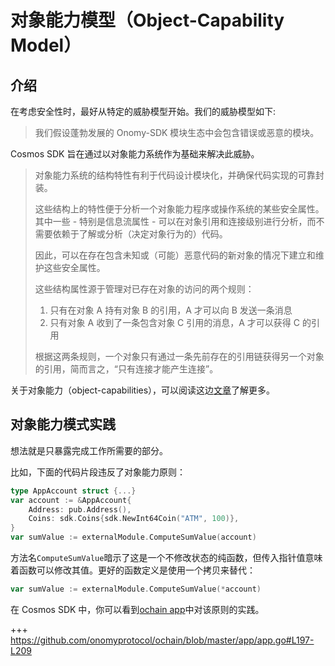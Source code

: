 # 对象能力模型（Object-Capability Model）

## 介绍

在考虑安全性时，最好从特定的威胁模型开始。我们的威胁模型如下:

> 我们假设蓬勃发展的 Onomy-SDK 模块生态中会包含错误或恶意的模块。

Cosmos SDK 旨在通过以对象能力系统作为基础来解决此威胁。

> 对象能力系统的结构特性有利于代码设计模块化，并确保代码实现的可靠封装。
>
> 这些结构上的特性便于分析一个对象能力程序或操作系统的某些安全属性。其中一些 - 特别是信息流属性 - 可以在对象引用和连接级别进行分析，而不需要依赖于了解或分析（决定对象行为的）代码。
>
> 因此，可以在存在包含未知或（可能）恶意代码的新对象的情况下建立和维护这些安全属性。
>
> 这些结构属性源于管理对已存在对象的访问的两个规则：
>
> 1. 只有在对象 A 持有对象 B 的引用，A 才可以向 B 发送一条消息
> 2. 只有对象 A 收到了一条包含对象 C 引用的消息，A 才可以获得 C 的引用
>
> 根据这两条规则，一个对象只有通过一条先前存在的引用链获得另一个对象的引用，简而言之，“只有连接才能产生连接”。

关于对象能力（object-capabilities），可以阅读这边[文章](http://habitatchronicles.com/2017/05/what-are-capabilities/)了解更多。

## 对象能力模式实践

想法就是只暴露完成工作所需要的部分。

比如，下面的代码片段违反了对象能力原则：

```go
type AppAccount struct {...}
var account := &AppAccount{
    Address: pub.Address(),
    Coins: sdk.Coins{sdk.NewInt64Coin("ATM", 100)},
}
var sumValue := externalModule.ComputeSumValue(account)
```

方法名`ComputeSumValue`暗示了这是一个不修改状态的纯函数，但传入指针值意味着函数可以修改其值。更好的函数定义是使用一个拷贝来替代：

```go
var sumValue := externalModule.ComputeSumValue(*account)
```

在 Cosmos SDK 中，你可以看到[ochain app](https://github.com/onomyprotocol/onomy-sdk/blob/master/simapp/app.go)中对该原则的实践。

+++ https://github.com/onomyprotocol/ochain/blob/master/app/app.go#L197-L209

